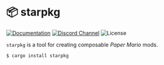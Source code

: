 # 📦 starpkg

[![Documentation](https://img.shields.io/static/v1?label=docs&message=online&color=blue)](https://imalex.xyz/starpkg)
[![Discord Channel](https://img.shields.io/discord/279322074412089344?color=7289DA&logo=discord&logoColor=fff)](https://discord.gg/xzq6egG)
![License](https://img.shields.io/github/license/nanaian/starpkg)

`starpkg` is a tool for creating composable _Paper Mario_ mods.

```sh
$ cargo install starpkg
```
